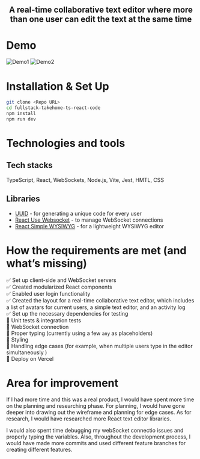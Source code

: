 <h2 align="center"> A real-time collaborative text editor where more than one user can edit the text at the same time </h2>

# Demo

![Demo1](https://github.com/RuxinZ/fullstack-takehome-ts-react-node/assets/26369040/f07a0e0d-8ad3-41d2-b1a0-3b1c0ccb96e7)
![Demo2](https://github.com/RuxinZ/fullstack-takehome-ts-react-node/assets/26369040/5519bf00-de61-4250-be30-ee30da3d3ddf)

# Installation & Set Up

```bash
git clone <Repo URL>
cd fullstack-takehome-ts-react-code
npm install
npm run dev
```

# Technologies and tools

## Tech stacks

TypeScript, React, WebSockets, Node.js, Vite, Jest, HMTL, CSS

## Libraries

- [UUID](https://www.npmjs.com/package/uuid) - for generating a unique code for every user
- [React Use Websocket](https://www.npmjs.com/package/react-use-websocket) - to manage WebSocket connections
- [React Simple WYSIWYG](https://www.npmjs.com/package/react-simple-wysiwyg) - for a lightweight WYSIWYG editor

# How the requirements are met (and what’s missing)

✅ Set up client-side and WebSocket servers <br>
✅ Created modularized React components <br>
✅ Enabled user login functionality <br>
✅ Created the layout for a real-time collaborative text editor, which includes a list of avatars for current users, a simple text editor, and an activity log <br>
✅ Set up the necessary dependencies for testing <br>
🚧 Unit tests & integration tests <br>
🚧 WebSocket connection <br>
🚧 Proper typing (currently using a few `any` as placeholders) <br>
🚧 Styling <br>
🚧 Handling edge cases (for example, when multiple users type in the editor simultaneously ) <br>
🚧 Deploy on Vercel <br>

# Area for improvement

If I had more time and this was a real product, I would have spent more time on the planning and researching phase. For planning, I would have gone deeper into drawing out the wireframe and planning for edge cases. As for research, I would have researched more React text editor libraries.

I would also spent time debugging my webSocket connectio issues and properly typing the variables. Also, throughout the development process, I would have made more commits and used different feature branches for creating different features.
